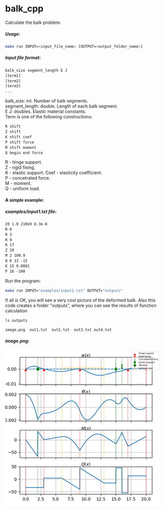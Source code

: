 # balk_cpp

Calculate the balk problem.
##### Usage:
```sh
make run INPUT=<input_file_name> [OUTPUT=<output_folder_name>]
```
##### Input file format:
```txt
balk_size segment_length E J
[term1]
[term2]
[term3]
...
```
balk_size: int. Number of balk segments.   
segment_length: double. Length of each balk segment.   
E J: doubles. Еlastic material constants.   
Term is one of the following constructions:
```txt
R shift
Z shift
K shift coef
P shift force
M shift moment
Q begin end force
```
R - hinge support.   
Z - rigid fixing.   
K - elastic support. Coef - elasticity coefficient.   
P - concetrated force.   
M - moment.   
Q - uniform load.   

#### A simple example:
##### examples/input1.txt file:
```txt
20 1.0 210e9 8.3e-8
R 0
R 3
R 9
R 17
Z 20
M 2 100.9
Q 6 13 -15
K 15 0.0001
P 16 -100
```
Run the program:
```sh
make run INPUT="examples/input1.txt" OUTPUT="outputs"
```
If all is OK, you will see a very cool picture of the deformed balk. Also this code creates a folder "outputs", where you can see the results of function calculation

```sh
ls outputs
```
```
image.png  out1.txt  out2.txt  out3.txt out4.txt
```
##### image.png:

![Alt text](https://github.com/maksimkulis/balk_cpp/blob/master/doc/image.png)
